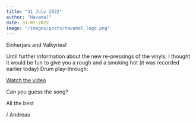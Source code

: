 ```yaml
---
title: "31 July 2022"
author: "Havamal"
date: 31-07-2022
image: "/images/posts/havamal_logo.png"
---
```


Einherjars and Valkyries!

Until further information about the new re-pressings of the vinyls, I thought it would be fun to give you a rough and a smoking hot (it was recorded earlier today) Drum play-through:

[Watch the video](https://fb.watch/eCoWXjUewE/)

Can you guess the song?

All the best

/ Andreas